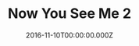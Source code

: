 ---
title: "Now You See Me 2"
year: 2016
date: 2016-11-10T00:00:00.000Z
permalink: /almanac/movies/2016-11-10-now-you-see-me-2/index.html
rating: 3
tmdbid: 291805
---